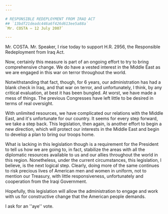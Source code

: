 ```yaml
---
---

# RESPONSIBLE REDEPLOYMENT FROM IRAQ ACT
## `13bdf21deadc446a6f426d613ee5a88a`
`Mr. COSTA — 12 July 2007`

---
```



Mr. COSTA. Mr. Speaker, I rise today to support H.R. 2956, the 
Responsible Redeployment from Iraq Act.

Now, certainly this measure is part of an ongoing effort to try to 
bring comprehensive change. We do have a vested interest in the Middle 
East as we are engaged in this war on terror throughout the world.

Notwithstanding that fact, though, for 6 years, our administration 
has had a blank check in Iraq, and that war on terror, and 
unfortunately, I think, by any critical evaluation, at best it has been 
bungled. At worst, we have made a mess of things. The previous 
Congresses have left little to be desired in terms of real oversight.

With unlimited resources, we have complicated our relations with the 
Middle East, and it's unfortunate for our country. It seems for every 
step forward, we take a step back. This legislation, then again, is 
another effort to begin a new direction, which will protect our 
interests in the Middle East and begin to develop a plan to bring our 
troops home.

What is lacking in this legislation though is a requirement for the 
President to tell us how we are going to, in fact, stabilize the areas 
with all the diplomatic resources available to us and our allies 
throughout the world in this region. Nonetheless, under the current 
circumstances, this legislation, I believe, is the next logical step. 
Clearly, doing more of the same continues to risk precious lives of 
American men and women in uniform, not to mention our Treasury, with 
little responsiveness, unfortunately and cooperation from the Iraqi 
Government.

Hopefully, this legislation will allow the administration to engage 
and work with us for constructive change that the American people 
demands.

I ask for an ''aye'' vote.